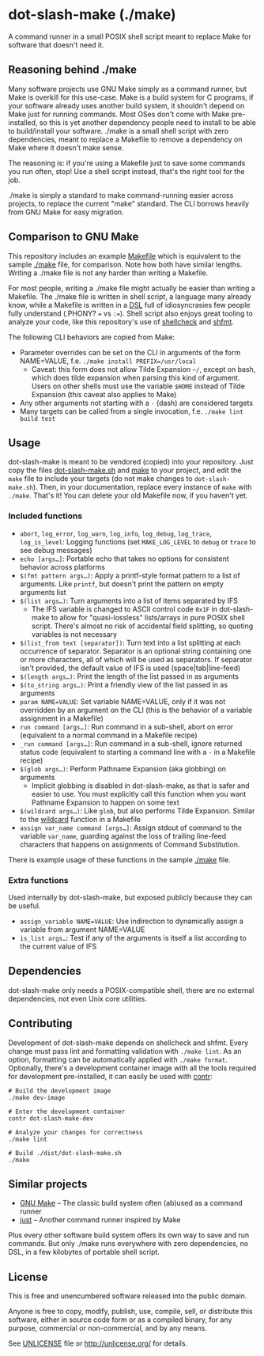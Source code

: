 # dot-slash-make (./make)

A command runner in a small POSIX shell script meant to replace Make for software that doesn't need it.

## Reasoning behind ./make

Many software projects use GNU Make simply as a command runner, but Make is overkill for this use-case. Make is a build system for C programs, if your software already uses another build system, it shouldn't depend on Make just for running commands. Most OSes don't come with Make pre-installed, so this is yet another dependency people need to install to be able to build/install your software. ./make is a small shell script with zero dependencies, meant to replace a Makefile to remove a dependency on Make where it doesn't make sense.

The reasoning is: if you're using a Makefile just to save some commands you run often, stop! Use a shell script instead, that's the right tool for the job.

./make is simply a standard to make command-running easier across projects, to replace the current "make" standard. The CLI borrows heavily from GNU Make for easy migration.

## Comparison to GNU Make

This repository includes an example [Makefile](Makefile) which is equivalent to the sample [./make](make) file, for comparison. Note how both have similar lengths. Writing a ./make file is not any harder than writing a Makefile.

For most people, writing a ./make file might actually be easier than writing a Makefile. The ./make file is written in shell script, a language many already know, while a Makefile is written in a [DSL](https://en.wikipedia.org/wiki/Domain-specific_language) full of idiosyncrasies few people fully understand (.PHONY? `=` vs `:=`). Shell script also enjoys great tooling to analyze your code, like this repository's use of [shellcheck](https://www.shellcheck.net) and [shfmt](https://github.com/mvdan/sh).

The following CLI behaviors are copied from Make:
* Parameter overrides can be set on the CLI in arguments of the form NAME=VALUE, f.e. `./make install PREFIX=/usr/local`
  * Caveat: this form does not allow Tilde Expansion `~/`, except on bash, which does tilde expansion when parsing this kind of argument. Users on other shells must use the variable `$HOME` instead of Tilde Expansion (this caveat also applies to Make)
* Any other arguments not starting with a `-` (dash) are considered targets
* Many targets can be called from a single invocation, f.e. `./make lint build test`

## Usage

dot-slash-make is meant to be vendored (copied) into your repository. Just copy the files [dot-slash-make.sh](dot-slash-make.sh) and [make](make) to your project, and edit the `make` file to include your targets (do not make changes to `dot-slash-make.sh`). Then, in your documentation, replace every instance of `make` with `./make`. That's it! You can delete your old Makefile now, if you haven't yet.

### Included functions

* `abort`, `log_error`, `log_warn`, `log_info`, `log_debug`, `log_trace`, `log_is_level`: Logging functions (set `MAKE_LOG_LEVEL` to `debug` or `trace` to see debug messages)
* `echo [args…]`: Portable echo that takes no options for consistent behavior across platforms
* `$(fmt pattern args…)`: Apply a printf-style format pattern to a list of arguments. Like `printf`, but doesn't print the pattern on empty arguments list
* `$(list args…)`: Turn arguments into a list of items separated by IFS
  * The IFS variable is changed to ASCII control code `0x1F` in dot-slash-make to allow for "quasi-lossless" lists/arrays in pure POSIX shell script. There's almost no risk of accidental field splitting, so quoting variables is not necessary
* `$(list_from text [separator])`: Turn text into a list splitting at each occurrence of separator. Separator is an optional string containing one or more characters, all of which will be used as separators. If separator isn't provided, the default value of IFS is used (space|tab|line-feed)
* `$(length args…)`: Print the length of the list passed in as arguments
* `$(to_string args…)`: Print a friendly view of the list passed in as arguments
* `param NAME=VALUE`: Set variable NAME=VALUE, only if it was not overridden by an argument on the CLI (this is the behavior of a variable assignment in a Makefile)
* `run command [args…]`: Run command in a sub-shell, abort on error (equivalent to a normal command in a Makefile recipe)
* `_run command [args…]`: Run command in a sub-shell, ignore returned status code (equivalent to starting a command line with a `-` in a Makefile recipe)
* `$(glob args…)`: Perform Pathname Expansion (aka globbing) on arguments
  * Implicit globbing is disabled in dot-slash-make, as that is safer and easier to use. You must explicitly call this function when you want Pathname Expansion to happen on some text
* `$(wildcard args…)`: Like `glob`, but also performs Tilde Expansion. Similar to the [wildcard](https://www.gnu.org/software/make/manual/make.html#Wildcard-Function) function in a Makefile
* `assign var_name command [args…]`: Assign stdout of command to the variable `var_name`, guarding against the loss of trailing line-feed characters that happens on assignments of Command Substitution.

There is example usage of these functions in the sample [./make](make) file.

### Extra functions

Used internally by dot-slash-make, but exposed publicly because they can be useful.

* `assign_variable NAME=VALUE`: Use indirection to dynamically assign a variable from argument NAME=VALUE
* `is_list args…`: Test if any of the arguments is itself a list according to the current value of IFS

## Dependencies

dot-slash-make only needs a POSIX-compatible shell, there are no external dependencies, not even Unix core utilities.

## Contributing

Development of dot-slash-make depends on shellcheck and shfmt. Every change must pass lint and formatting validation with `./make lint`. As an option, formatting can be automatically applied with `./make format`. Optionally, there's a development container image with all the tools required for development pre-installed, it can easily be used with [contr](https://codeberg.org/contr/contr):

```shell
# Build the development image
./make dev-image

# Enter the development container
contr dot-slash-make-dev

# Analyze your changes for correctness
./make lint

# Build ./dist/dot-slash-make.sh
./make
```

## Similar projects

* [GNU Make](https://www.gnu.org/software/make/) – The classic build system often (ab)used as a command runner
* [just](https://github.com/casey/just) – Another command runner inspired by Make

Plus every other software build system offers its own way to save and run commands. But only ./make runs everywhere with zero dependencies, no DSL, in a few kilobytes of portable shell script.

## License

This is free and unencumbered software released into the public domain.

Anyone is free to copy, modify, publish, use, compile, sell, or
distribute this software, either in source code form or as a compiled
binary, for any purpose, commercial or non-commercial, and by any
means.

See [UNLICENSE](UNLICENSE) file or http://unlicense.org/ for details.
